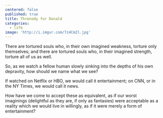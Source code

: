 ```yaml
---
centered: false
published: true
title: Threnody for Donald
categories:
  - life
image: 'http://i.imgur.com/7z4Cm2l.jpg'
---
```

There are tortured souls who,
in their own imagined weakness,
torture only themselves;
and there are tortured souls who,
in their imagined strength,
torture all of us as well.

So, as we watch a fellow human 
slowly sinking 
into the depths 
of his own depravity,
how should we name what we see?

If watched on Netflix or HBO,
we would call it entertainment;
on CNN, or in the NY Times,
we would call it news.

How have we come
to accept these as equivalent,
as if our worst imaginings
(delightful as they are,
if only as fantasies)
were acceptable as a reality
which we would live in willingly,
as if it were merely
a form of entertainment?
